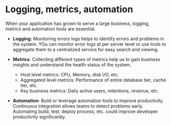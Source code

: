# Logging, metrics, automation

When your application has grown to serve a large business, logging, metrics and automation tools are essential.

* **Logging**: Monitoring errors logs helps to identify errors and problems in the system. YOu can monitor error logs at per server level or use tools to aggregate them to a centralized service for easy search and viewing.

* **Metrics**: Collecting different types of metrics help us to gain business insights and understand the health status of the system.
  * Host level metrics: CPU, Memory, disk I/O, etc.
  * Aggregated level metrics: Performance of entire database tier, cache tier, etc.
  * Key business metrics: Daily active users, retentions, revenue, etc.

* **Automation**: Build or leverage automation tools to improve productivity. Continuous integration allows teams to detect problems early. Automating build, test, deploy process, etc. could improve developer productivity significantly.
